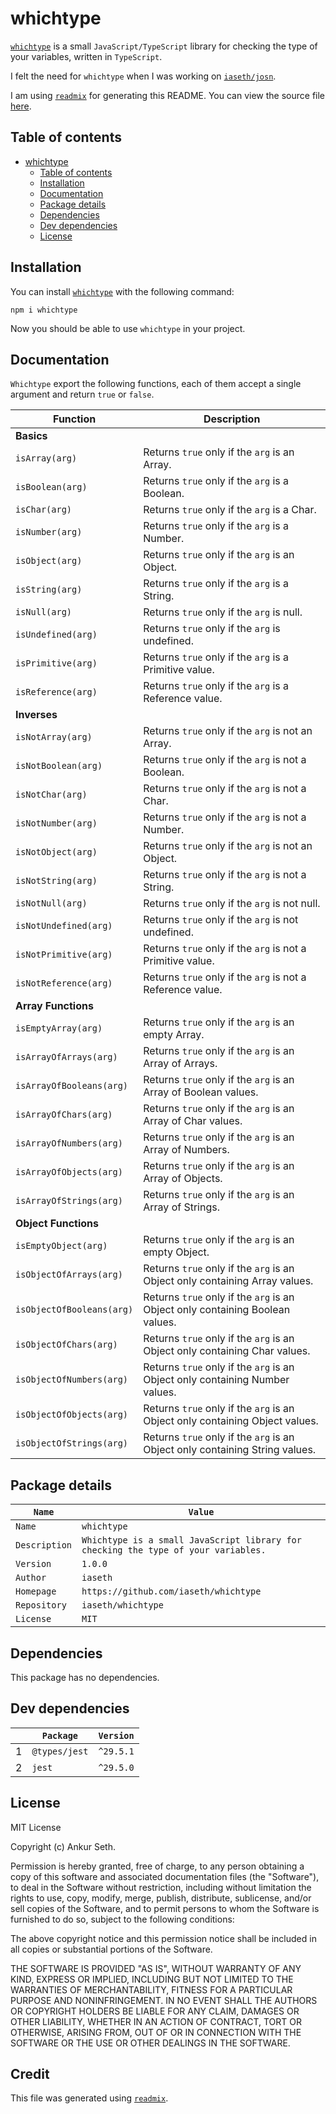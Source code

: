 
# whichtype
[`whichtype`](https://www.npmjs.com/package/whichtype) is a small `JavaScript/TypeScript` library for checking the type of your variables, written in `TypeScript`.

I felt the need for `whichtype` when I was working on [`iaseth/josn`](https://github.com/iaseth/josn).

I am using [`readmix`](https://github.com/iaseth/readmix) for generating this README.
You can view the source file [here](https://github.com/iaseth/whichtype/blob/master/README.md.rx).


## Table of contents
* [whichtype](#whichtype)
    * [Table of contents](#table-of-contents)
    * [Installation](#installation)
    * [Documentation](#documentation)
    * [Package details](#package-details)
    * [Dependencies](#dependencies)
    * [Dev dependencies](#dev-dependencies)
    * [License](#license)


## Installation
You can install [`whichtype`](https://www.npmjs.com/package/whichtype) with the following command:
```
npm i whichtype
```
Now you should be able to use `whichtype` in your project.


## Documentation
`Whichtype` export the following functions, each of them accept a single argument and return `true` or `false`.

| Function | Description |
| -------- | ----------- |
| **Basics** |  |
| `isArray(arg)` | Returns `true` only if the `arg` is an Array. |
| `isBoolean(arg)` | Returns `true` only if the `arg` is a Boolean. |
| `isChar(arg)` | Returns `true` only if the `arg` is a Char. |
| `isNumber(arg)` | Returns `true` only if the `arg` is a Number. |
| `isObject(arg)` | Returns `true` only if the `arg` is an Object. |
| `isString(arg)` | Returns `true` only if the `arg` is a String. |
| `isNull(arg)` | Returns `true` only if the `arg` is null. |
| `isUndefined(arg)` | Returns `true` only if the `arg` is undefined. |
| `isPrimitive(arg)` | Returns `true` only if the `arg` is a Primitive value. |
| `isReference(arg)` | Returns `true` only if the `arg` is a Reference value. |
| **Inverses** |  |
| `isNotArray(arg)` | Returns `true` only if the `arg` is not an Array. |
| `isNotBoolean(arg)` | Returns `true` only if the `arg` is not a Boolean. |
| `isNotChar(arg)` | Returns `true` only if the `arg` is not a Char. |
| `isNotNumber(arg)` | Returns `true` only if the `arg` is not a Number. |
| `isNotObject(arg)` | Returns `true` only if the `arg` is not an Object. |
| `isNotString(arg)` | Returns `true` only if the `arg` is not a String. |
| `isNotNull(arg)` | Returns `true` only if the `arg` is not null. |
| `isNotUndefined(arg)` | Returns `true` only if the `arg` is not undefined. |
| `isNotPrimitive(arg)` | Returns `true` only if the `arg` is not a Primitive value. |
| `isNotReference(arg)` | Returns `true` only if the `arg` is not a Reference value. |
| **Array Functions** |  |
| `isEmptyArray(arg)` | Returns `true` only if the `arg` is an empty Array. |
| `isArrayOfArrays(arg)` | Returns `true` only if the `arg` is an Array of Arrays. |
| `isArrayOfBooleans(arg)` | Returns `true` only if the `arg` is an Array of Boolean values. |
| `isArrayOfChars(arg)` | Returns `true` only if the `arg` is an Array of Char values. |
| `isArrayOfNumbers(arg)` | Returns `true` only if the `arg` is an Array of Numbers. |
| `isArrayOfObjects(arg)` | Returns `true` only if the `arg` is an Array of Objects. |
| `isArrayOfStrings(arg)` | Returns `true` only if the `arg` is an Array of Strings. |
| **Object Functions** |  |
| `isEmptyObject(arg)` | Returns `true` only if the `arg` is an empty Object. |
| `isObjectOfArrays(arg)` | Returns `true` only if the `arg` is an Object only containing Array values. |
| `isObjectOfBooleans(arg)` | Returns `true` only if the `arg` is an Object only containing Boolean values. |
| `isObjectOfChars(arg)` | Returns `true` only if the `arg` is an Object only containing Char values. |
| `isObjectOfNumbers(arg)` | Returns `true` only if the `arg` is an Object only containing Number values. |
| `isObjectOfObjects(arg)` | Returns `true` only if the `arg` is an Object only containing Object values. |
| `isObjectOfStrings(arg)` | Returns `true` only if the `arg` is an Object only containing String values. |


## Package details
| `Name`        | `Value`                                                                            |
| ------------- | ---------------------------------------------------------------------------------- |
| `Name`        | `whichtype`                                                                        |
| `Description` | `Whichtype is a small JavaScript library for checking the type of your variables.` |
| `Version`     | `1.0.0`                                                                            |
| `Author`      | `iaseth`                                                                           |
| `Homepage`    | `https://github.com/iaseth/whichtype`                                              |
| `Repository`  | `iaseth/whichtype`                                                                 |
| `License`     | `MIT`                                                                              |



## Dependencies
This package has no dependencies.


## Dev dependencies
|     | `Package`     | `Version`   |
| --- | ------------- | ----------- |
| 1   | `@types/jest` | `^29.5.1`   |
| 2   | `jest`        | `^29.5.0`   |



## License
MIT License

Copyright (c) Ankur Seth.

Permission is hereby granted, free of charge, to any person obtaining a copy
of this software and associated documentation files (the "Software"), to deal
in the Software without restriction, including without limitation the rights
to use, copy, modify, merge, publish, distribute, sublicense, and/or sell
copies of the Software, and to permit persons to whom the Software is
furnished to do so, subject to the following conditions:

The above copyright notice and this permission notice shall be included in all
copies or substantial portions of the Software.

THE SOFTWARE IS PROVIDED "AS IS", WITHOUT WARRANTY OF ANY KIND, EXPRESS OR
IMPLIED, INCLUDING BUT NOT LIMITED TO THE WARRANTIES OF MERCHANTABILITY,
FITNESS FOR A PARTICULAR PURPOSE AND NONINFRINGEMENT. IN NO EVENT SHALL THE
AUTHORS OR COPYRIGHT HOLDERS BE LIABLE FOR ANY CLAIM, DAMAGES OR OTHER
LIABILITY, WHETHER IN AN ACTION OF CONTRACT, TORT OR OTHERWISE, ARISING FROM,
OUT OF OR IN CONNECTION WITH THE SOFTWARE OR THE USE OR OTHER DEALINGS IN THE
SOFTWARE.


## Credit

This file was generated using [`readmix`](https://github.com/iaseth/readmix).


